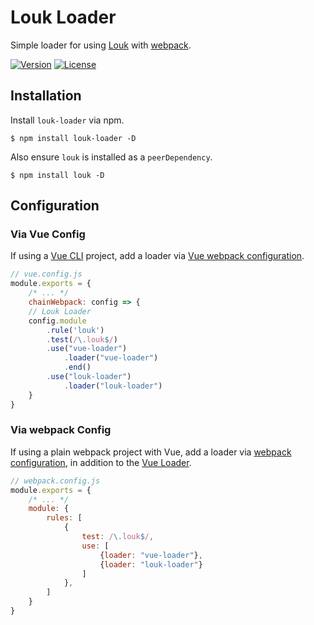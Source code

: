 # Louk Loader
Simple loader for using [Louk](https://github.com/louk-lang/louk) with [webpack](https://webpack.js.org).

[![Version](https://img.shields.io/npm/v/louk-loader.svg?style=flat-square)](https://www.npmjs.com/package/louk-loader)
[![License](https://img.shields.io/github/license/louk-lang/louk-loader.svg?style=flat-square)](https://github.com/louk-lang/louk-loader/blob/master/LICENSE)

## Installation
Install `louk-loader` via npm.
```
$ npm install louk-loader -D
```
Also ensure `louk` is installed as a `peerDependency`.
```
$ npm install louk -D
```

## Configuration

### Via Vue Config
If using a [Vue CLI](https://cli.vuejs.org/) project, add a loader via [Vue webpack configuration](https://cli.vuejs.org/guide/webpack.html#simple-configuration).
```js
// vue.config.js
module.exports = {
    /* ... */
    chainWebpack: config => {
    // Louk Loader
    config.module
        .rule('louk')
        .test(/\.louk$/)
        .use("vue-loader")
            .loader("vue-loader")
            .end()
        .use("louk-loader")
            .loader("louk-loader")
    }
}
```

### Via webpack Config
If using a plain webpack project with Vue, add a loader via [webpack configuration](https://webpack.js.org/concepts/loaders/#configuration), in addition to the [Vue Loader](https://vue-loader.vuejs.org/guide/#vue-cli).
```js
// webpack.config.js
module.exports = {
    /* ... */
    module: {
        rules: [
            {
                test: /\.louk$/,
                use: [
                    {loader: "vue-loader"},
                    {loader: "louk-loader"}
                ]
            },
        ]
    }
}
```
